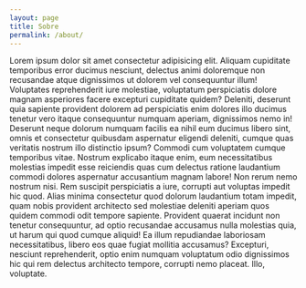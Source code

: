 ```yaml
---
layout: page
title: Sobre
permalink: /about/
---
```


Lorem ipsum dolor sit amet consectetur adipisicing elit. Aliquam cupiditate temporibus error ducimus nesciunt, delectus animi doloremque non recusandae atque dignissimos ut dolorem vel consequuntur illum! Voluptates reprehenderit iure molestiae, voluptatum perspiciatis dolore magnam asperiores facere excepturi cupiditate quidem? Deleniti, deserunt quia sapiente provident dolorem ad perspiciatis enim dolores illo ducimus tenetur vero itaque consequuntur numquam aperiam, dignissimos nemo in! Deserunt neque dolorum numquam facilis ea nihil eum ducimus libero sint, omnis et consectetur quibusdam aspernatur eligendi deleniti, cumque quas veritatis nostrum illo distinctio ipsum? Commodi cum voluptatem cumque temporibus vitae. Nostrum explicabo itaque enim, eum necessitatibus molestias impedit esse reiciendis quas cum delectus ratione laudantium commodi dolores aspernatur accusantium magnam labore! Non rerum nemo nostrum nisi. Rem suscipit perspiciatis a iure, corrupti aut voluptas impedit hic quod. Alias minima consectetur quod dolorum laudantium totam impedit, quam nobis provident architecto sed molestiae deleniti aperiam quos quidem commodi odit tempore sapiente. Provident quaerat incidunt non tenetur consequuntur, ad optio recusandae accusamus nulla molestias quia, ut harum qui quod cumque aliquid! Ea illum repudiandae laboriosam necessitatibus, libero eos quae fugiat mollitia accusamus? Excepturi, nesciunt reprehenderit, optio enim numquam voluptatum odio dignissimos hic qui rem delectus architecto tempore, corrupti nemo placeat. Illo, voluptate.
